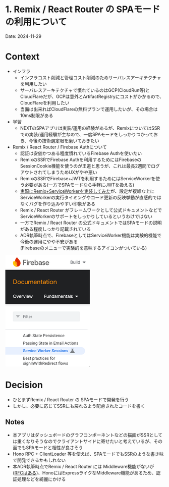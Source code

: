 # 1. Remix / React Router の SPAモードの利用について

Date: 2024-11-29

# Context

- インフラ
  - インフラコスト削減と管理コスト削減のためサーバレスアーキテクチャを利用したい
  - サーバレスアーキテクチャで慣れているのはGCP(CloudRun等)とCloudFlareだが、GCPは意外とArtifactRegistryにコストがかかるので、CloudFlareを利用したい
  - 当面は出来ればCloudFlareの無料プランで運用したいが、その場合は10ms制限がある
- 学習
  - NEXTのSPAアプリは実装/運用の経験があるが、RemixについてはSSRでの実装/運用経験が主なので、一度SPAモードをしっかりつかっておき、今後の技術選定眼を磨いておきたい
- Remix / React Router / Firebase Authについて
  - 認証は安価かつある程度慣れているFirebase Authを使いたい
  - RemixのSSRでFirebase Authを利用するためにはFirebaseのSessionCookie機能を使うのが王道と思うが、これは最長2週間でログアウトされてしまうためUXがやや悪い
  - RemixのSSRでFirebase+JWTを利用するためにはServiceWorkerを使う必要がある(一方でSPAモードなら手軽にJWTを扱える)
  - [実際にRemix+ServiceWorkerを実装してみた](https://github.com/ToyB0x/in-put.dev/blob/10570d9bfe905b43d8a4a069a157a5f2c9a96337/apps/web/vite.config.ts#L50-L80)が、設定が複雑な上にServiceWorkerの実行タイミングやコード更新の反映挙動が直感的ではなくバグを作り込みやすい印象がある
  - Remix / React Router がフレームワークとして公式ドキュメントなどでServiceWorkerのサポートをしっかりしているというわけではない
  - 一方でRemix / React Router の公式ドキュメントではSPAモードの説明がある程度しっかり記載されている
  - ADR執筆時点で、FirebaseとしてはServiceWorker機能は実験的機能で今後の運用にやや不安がある  
    (Firebaseのメニューで実験的を意味するアイコンがついている)

![firebase-experiment](firebase-experiment.png)

# Decision

- ひとまずRemix / React Router の SPAモードで開発を行う
- しかし、必要に応じてSSRにも戻れるよう配慮されたコードを書く

## Notes

- 本アプリはダッシュボードのグラフコンポーネントなどの描画がSSRとしては重くなりそうなのでクライアントサイドに寄せたいと考えているが、その面でもSPAモードと相性が良さそう
- Hono RPC + ClientLoader 等を使えば、SPAモードでもSSRのような書き味で開発できるかもしれない
- 本ADR執筆時点でRemix / React Router には Middleware機能がないが([RFCはある](https://github.com/remix-run/remix/discussions/7642))、HonoにはExpressライクなMiddleware機能があるため、認証処理などを綺麗にかける
